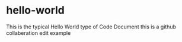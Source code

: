 # hello-world
This is the typical Hello World type of Code Document
this is a github collaberation edit example 
